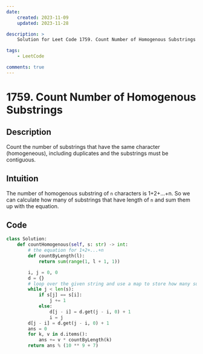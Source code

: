 ```yaml
---
date:
    created: 2023-11-09
    updated: 2023-11-28

description: >
    Solution for Leet Code 1759. Count Number of Homogenous Substrings

tags:
    - LeetCode

comments: true
---
```

# 1759. Count Number of Homogenous Substrings

## Description

Count the number of substrings that have the same character (homogeneous), including duplicates and the substrings must be contiguous.

## Intuition

The number of homogenous substring of `n` characters is 1+2+...+n. So we can calculate how many of substrings that have length of `n` and sum them up with the equation.

## Code

```python
class Solution:
    def countHomogenous(self, s: str) -> int:
        # the equation for 1+2+...+n
        def countByLength(l):
            return sum(range(1, l + 1, 1))

        i, j = 0, 0
        d = {}
        # loop over the given string and use a map to store how many substrings that have length = 1 or 2 or ...
        while j < len(s):
            if s[j] == s[i]:
                j += 1
            else:
                d[j - i] = d.get(j - i, 0) + 1
                i = j
        d[j - i] = d.get(j - i, 0) + 1
        ans = 0
        for k, v in d.items():
            ans += v * countByLength(k)
        return ans % (10 ** 9 + 7)
```